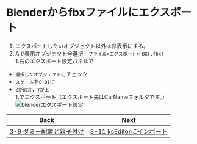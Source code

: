 # Blenderからfbxファイルにエクスポート
1. エクスポートしたいオブジェクト以外は非表示にする。  
1. Aで表示オブジェクト全選択　`ファイル>エクスポート>FBX(.fbx)`  
1.右のエクスポート設定パネルで  
- `選択したオブジェクト`にチェック  
- `スケール`を`0.01`に  
- `Zが前方`，`Yが上`  
1.でエクスポート（エクスポート先はCarNameフォルダです。）
![blenderエクスポート設定](https://user-images.githubusercontent.com/81402033/138589753-8d1521b7-b3f5-4d12-ba64-c48bfdd86aa1.png)


| Back | Next |
|:---:|:---:|
| [3-9 ダミー配置と親子付け](https://github.com/JSAE-ARCHIVES/MOD-Tutorial/blob/main/3%E7%AB%A0%203D%E3%83%A2%E3%83%87%E3%83%AB%E3%81%AE%E4%BD%9C%E6%88%90/3-9%20%E3%83%80%E3%83%9F%E3%83%BC%E9%85%8D%E7%BD%AE%E3%81%A8%E8%A6%AA%E5%AD%90%E4%BB%98%E3%81%91.md) | [3-11 ksEditorにインポート](https://github.com/JSAE-ARCHIVES/MOD-Tutorial/blob/main/3%E7%AB%A0%203D%E3%83%A2%E3%83%87%E3%83%AB%E3%81%AE%E4%BD%9C%E6%88%90/3-11%20ksEditor%E3%81%AB%E3%82%A4%E3%83%B3%E3%83%9D%E3%83%BC%E3%83%88.md) |
